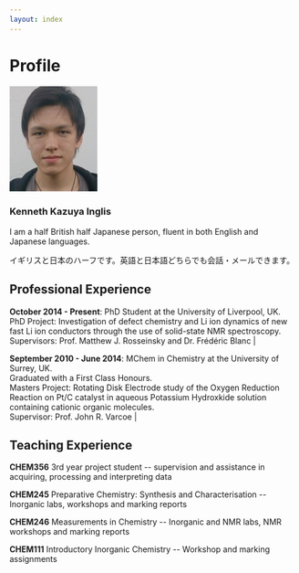 ```yaml
---
layout: index
---
```

# Profile

![Image](./images/profile.jpg)

### Kenneth Kazuya Inglis

I am a half British half Japanese person, fluent in both English and Japanese languages.

イギリスと日本のハーフです。英語と日本語どちらでも会話・メールできます。

## Professional Experience

**October 2014 - Present**: PhD Student at the University of Liverpool, UK.  
PhD Project: Investigation of defect chemistry and Li ion dynamics of new fast Li ion conductors through 
the use of solid-state NMR spectroscopy.  
Supervisors: Prof. Matthew J. Rosseinsky and Dr. Frédéric Blanc | 

**September 2010 - June 2014**: MChem in Chemistry at the University of Surrey, UK.  
Graduated with a First Class Honours.  
Masters Project: Rotating Disk Electrode study of the Oxygen Reduction Reaction on Pt/C catalyst in 
aqueous Potassium Hydroxkide solution containing cationic organic molecules.  
Supervisor: Prof. John R. Varcoe | 

## Teaching Experience

**CHEM356** 3rd year project student -- supervision and assistance in acquiring, processing and interpreting data

**CHEM245** Preparative Chemistry: Synthesis and Characterisation -- Inorganic labs, workshops and marking reports

**CHEM246** Measurements in Chemistry -- Inorganic and NMR labs, NMR workshops and marking reports

**CHEM111** Introductory Inorganic Chemistry -- Workshop and marking assignments